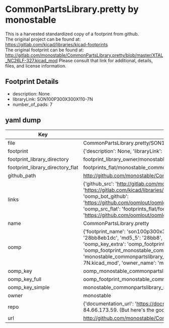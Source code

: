 # CommonPartsLibrary.pretty by monostable  
This is a harvested standardized copy of a footprint from github.  
The original project can be found at:  
https://gitlab.com/kicad/libraries/kicad-footprints  
The original footprint can be found at:
http://gitlab.com/monostable/CommonPartsLibrary.pretty/blob/master/XTAL_NC26LF-327.kicad_mod
Please consult that link for additional, details, files, and license information.  
## Footprint Details
* description: None  
* libraryLink: SON100P300X300X110-7N  
* number_of_pads: 7  
## yaml dump  
| Key | Value |  
| --- | --- |  
| file | CommonPartsLibrary.pretty/SON100P300X300X110-7N.kicad_mod |  
| footprint | {'description': None, 'libraryLink': 'SON100P300X300X110-7N', 'number_of_pads': 7} |  
| footprint_library_directory | footprint_library_owner/monostable_CommonPartsLibrary.pretty |  
| footprint_library_directory_flat | footprints_flat/monostable_commonpartslibrary_son100p300x300x110_7n/working |  
| github_path | http://github.com/monostable/CommonPartsLibrary.pretty/blob/master/SON100P300X300X110-7N.kicad_mod |  
| links | {'github_src': 'http://gitlab.com/monostable/CommonPartsLibrary.pretty/blob/master/XTAL_NC26LF-327.kicad_mod', 'github_src_repo': 'https://gitlab.com/kicad/libraries/kicad-footprints', 'oomp_bot': 'footprints/monostable_commonpartslibrary_son100p300x300x110_7n/working', 'oomp_bot_github': 'https://github.com/oomlout/oomlout_oomp_footprint_bot/tree/main/footprints/monostable_commonpartslibrary_son100p300x300x110_7n/working', 'oomp_src_flat': 'footprints_flat/footprints_flat/monostable_commonpartslibrary_son100p300x300x110_7n/working', 'oomp_src_flat_github': 'https://github.com/oomlout/oomlout_oomp_footprint_src/tree/main/footprints_flat/monostable_commonpartslibrary_son100p300x300x110_7n/working'} |  
| name | CommonPartsLibrary.pretty |  
| oomp | {'footprint_name': 'son100p300x300x110_7n', 'library_name': 'commonpartslibrary', 'md5': '28bb8eb1dc2bb5fc60d5df4178fe75ff', 'md5_10': '28bb8eb1dc', 'md5_5': '28bb8', 'md5_6': '28bb8e', 'oomp_key': 'oomp_monostable_commonpartslibrary_son100p300x300x110_7n', 'oomp_key_extra': 'oomp_footprint_monostable_commonpartslibrary_son100p300x300x110_7n', 'oomp_key_full': 'oomp_footprint_monostable_commonpartslibrary_son100p300x300x110_7n_28bb8e', 'oomp_key_simple': 'monostable_commonpartslibrary_son100p300x300x110_7n', 'original_filename': 'CommonPartsLibrary.pretty/SON100P300X300X110-7N.kicad_mod', 'owner_name': 'monostable'} |  
| oomp_key | oomp_monostable_commonpartslibrary_son100p300x300x110_7n |  
| oomp_key_full | oomp_footprint_monostable_commonpartslibrary_son100p300x300x110_7n |  
| oomp_key_simple | monostable_commonpartslibrary_son100p300x300x110_7n |  
| owner | monostable |  
| repo | {'documentation_url': 'https://docs.github.com/rest/overview/resources-in-the-rest-api#rate-limiting', 'message': "API rate limit exceeded for 84.66.173.59. (But here's the good news: Authenticated requests get a higher rate limit. Check out the documentation for more details.)"} |  
| url | http://github.com/monostable/CommonPartsLibrary.pretty |  

